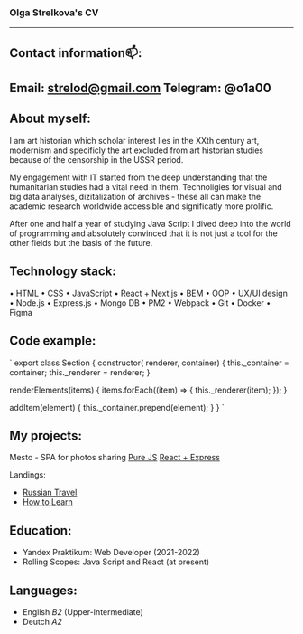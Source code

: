 ### Olga Strelkova's CV
---
## Contact information📫:
**Email**: strelod@gmail.com
**Telegram**: @o1a00
---
## About myself:
I am art historian which scholar interest lies in the XXth century art, modernism and specificly the art excluded from art historian studies because of the censorship in the USSR period.


My engagement with IT started from the deep understanding that the humanitarian studies had a vital need in them. Technoligies for visual and big data analyses, dizitalization of archives - these all can make the academic research worldwide accessible and significatly more prolific.


After one and half a year of studying Java Script I dived deep into the world of programming and absolutely convinced that it is not just a tool for the other fields but the basis of the future.


## Technology stack:

• HTML • CSS • JavaScript • React + Next.js
• BEM • OOP • UX/UI design
• Node.js • Express.js • Mongo DB • PM2
• Webpack • Git • Docker • Figma 

## Code example:

` export class Section {
  constructor( renderer, container) {
    this._container = container;
    this._renderer = renderer;
  }

  renderElements(items) {
    items.forEach((item) => {
      this._renderer(item);
    });
  }

  addItem(element) {
    this._container.prepend(element);
  }
} `

## My projects:
Mesto - SPA for photos sharing
[Pure JS]()
[React + Express]()

Landings: 
* [Russian Travel]()
* [How to Learn]()

## Education:
* Yandex Praktikum: Web Developer (2021-2022)
* Rolling Scopes: Java Script and React (at present)

## Languages:
* English *B2* (Upper-Intermediate)
* Deutch *A2*
